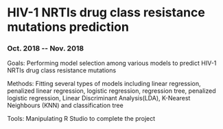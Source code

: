 # HIV-1 NRTIs drug class resistance mutations prediction

### Oct. 2018 -- Nov. 2018

Goals: Performing model selection among various models to predict HIV-1 NRTIs drug class resistance mutations

Methods: Fitting several types of models including linear regression, penalized linear regression, logistic regression, regression tree, penalized logistic regression, Linear Discriminant Analysis(LDA), K-Nearest Neighbours (KNN) and classification tree

Tools: Manipulating R Studio to complete the project
